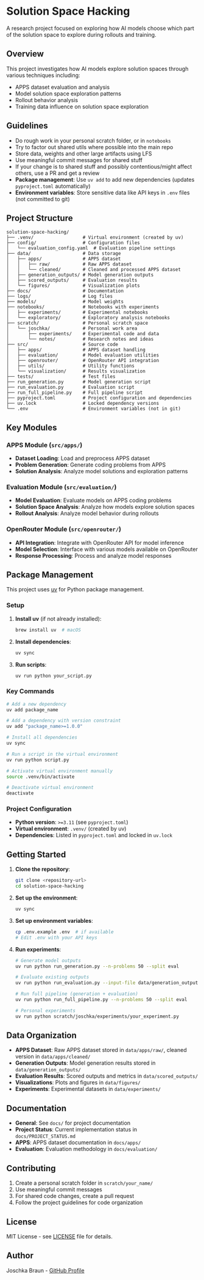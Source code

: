 # Solution Space Hacking

A research project focused on exploring how AI models choose which part of the solution space to explore during rollouts and training.

## Overview

This project investigates how AI models explore solution spaces through various techniques including:
- APPS dataset evaluation and analysis
- Model solution space exploration patterns
- Rollout behavior analysis
- Training data influence on solution space exploration

## Guidelines

- Do rough work in your personal scratch folder, or in `notebooks`
- Try to factor out shared utils where possible into the main repo
- Store data, weights and other large artifacts using LFS
- Use meaningful commit messages for shared stuff
- If your change is to shared stuff and possibly contentious/might affect others, use a PR and get a review
- **Package management**: Use `uv add` to add new dependencies (updates `pyproject.toml` automatically)
- **Environment variables**: Store sensitive data like API keys in `.env` files (not committed to git)

## Project Structure

```
solution-space-hacking/
├── .venv/                  # Virtual environment (created by uv)
├── config/                 # Configuration files
│   └── evaluation_config.yaml  # Evaluation pipeline settings
├── data/                   # Data storage
│   ├── apps/               # APPS dataset
│   │   ├── raw/            # Raw APPS dataset
│   │   └── cleaned/        # Cleaned and processed APPS dataset
│   ├── generation_outputs/ # Model generation outputs
│   ├── scored_outputs/     # Evaluation results
│   └── figures/            # Visualization plots
├── docs/                   # Documentation
├── logs/                   # Log files
├── models/                 # Model weights
├── notebooks/              # Notebooks with experiments
│   ├── experiments/        # Experimental notebooks
│   └── exploratory/        # Exploratory analysis notebooks
├── scratch/                # Personal scratch space
│   └── joschka/            # Personal work area
│       ├── experiments/    # Experimental code and data
│       └── notes/          # Research notes and ideas
├── src/                    # Source code
│   ├── apps/               # APPS dataset handling
│   ├── evaluation/         # Model evaluation utilities
│   ├── openrouter/         # OpenRouter API integration
│   ├── utils/              # Utility functions
│   └── visualization/      # Results visualization
├── tests/                  # Test files
├── run_generation.py       # Model generation script
├── run_evaluation.py       # Evaluation script
├── run_full_pipeline.py    # Full pipeline script
├── pyproject.toml          # Project configuration and dependencies
├── uv.lock                 # Locked dependency versions
└── .env                    # Environment variables (not in git)
```

## Key Modules

### APPS Module (`src/apps/`)
- **Dataset Loading**: Load and preprocess APPS dataset
- **Problem Generation**: Generate coding problems from APPS
- **Solution Analysis**: Analyze model solutions and exploration patterns

### Evaluation Module (`src/evaluation/`)
- **Model Evaluation**: Evaluate models on APPS coding problems
- **Solution Space Analysis**: Analyze how models explore solution spaces
- **Rollout Analysis**: Analyze model behavior during rollouts

### OpenRouter Module (`src/openrouter/`)
- **API Integration**: Integrate with OpenRouter API for model inference
- **Model Selection**: Interface with various models available on OpenRouter
- **Response Processing**: Process and analyze model responses

## Package Management

This project uses [uv](https://github.com/astral-sh/uv) for Python package management.

### Setup

1. **Install uv** (if not already installed):
   ```bash
   brew install uv  # macOS
   ```

2. **Install dependencies**:
   ```bash
   uv sync
   ```

3. **Run scripts**:
   ```bash
   uv run python your_script.py
   ```

### Key Commands

```bash
# Add a new dependency
uv add package_name

# Add a dependency with version constraint
uv add "package_name>=1.0.0"

# Install all dependencies
uv sync

# Run a script in the virtual environment
uv run python script.py

# Activate virtual environment manually
source .venv/bin/activate

# Deactivate virtual environment
deactivate
```

### Project Configuration

- **Python version**: `>=3.11` (see `pyproject.toml`)
- **Virtual environment**: `.venv/` (created by uv)
- **Dependencies**: Listed in `pyproject.toml` and locked in `uv.lock`

## Getting Started

1. **Clone the repository**:
   ```bash
   git clone <repository-url>
   cd solution-space-hacking
   ```

2. **Set up the environment**:
   ```bash
   uv sync
   ```

3. **Set up environment variables**:
   ```bash
   cp .env.example .env  # if available
   # Edit .env with your API keys
   ```

4. **Run experiments**:
   ```bash
   # Generate model outputs
   uv run python run_generation.py --n-problems 50 --split eval
   
   # Evaluate existing outputs
   uv run python run_evaluation.py --input-file data/generation_outputs/latest_file.json
   
   # Run full pipeline (generation + evaluation)
   uv run python run_full_pipeline.py --n-problems 50 --split eval
   
   # Personal experiments
   uv run python scratch/joschka/experiments/your_experiment.py
   ```

## Data Organization

- **APPS Dataset**: Raw APPS dataset stored in `data/apps/raw/`, cleaned version in `data/apps/cleaned/`
- **Generation Outputs**: Model generation results stored in `data/generation_outputs/`
- **Evaluation Results**: Scored outputs and metrics in `data/scored_outputs/`
- **Visualizations**: Plots and figures in `data/figures/`
- **Experiments**: Experimental datasets in `data/experiments/`

## Documentation

- **General**: See `docs/` for project documentation
- **Project Status**: Current implementation status in `docs/PROJECT_STATUS.md`
- **APPS**: APPS dataset documentation in `docs/apps/`
- **Evaluation**: Evaluation methodology in `docs/evaluation/`

## Contributing

1. Create a personal scratch folder in `scratch/your_name/`
2. Use meaningful commit messages
3. For shared code changes, create a pull request
4. Follow the project guidelines for code organization

## License

MIT License - see [LICENSE](LICENSE) file for details.

## Author

Joschka Braun - [GitHub Profile](https://github.com/JoschkaCBraun) 